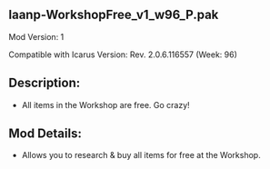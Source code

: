 laanp-WorkshopFree_v1_w96_P.pak
----------------------------------------------------------------------
Mod Version: 1

Compatible with Icarus Version: Rev. 2.0.6.116557 (Week: 96)

## Description:
- All items in the Workshop are free. Go crazy!

## Mod Details:
- Allows you to research & buy all items for free at the Workshop.


























